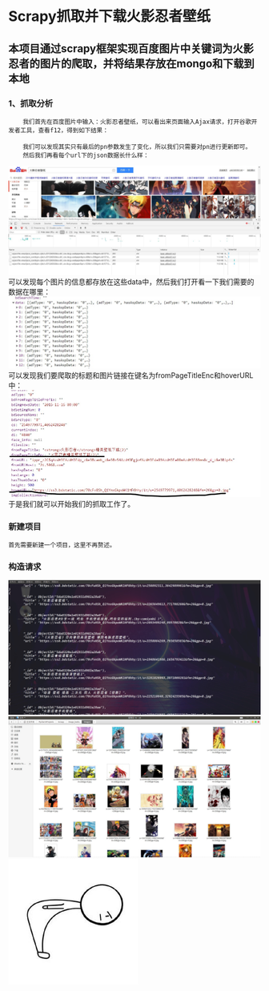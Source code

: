 # Scrapy抓取并下载火影忍者壁纸

## 本项目通过scrapy框架实现百度图片中关键词为火影忍者的图片的爬取，并将结果存放在mongo和下载到本地

### 1、抓取分析

        我们首先在百度图片中输入：火影忍者壁纸，可以看出来页面输入Ajax请求，打开谷歌开发者工具，查看f12，得到如下结果：

        我们可以发现其实只有最后的pn参数发生了变化，所以我们只需要对pn进行更新即可。
        然后我们再看每个url下的json数据长什么样：

![图1](https://raw.githubusercontent.com/love-you-3000/neruto_baidu/master/image_floder/1.jpg)
        可以发现每个图片的信息都存放在这些data中，然后我们打开看一下我们需要的数据在哪里：
![图2](https://raw.githubusercontent.com/love-you-3000/neruto_baidu/master/image_floder/2.jpg)
        可以发现我们要爬取的标题和图片链接在键名为fromPageTitleEnc和hoverURL中：
![图3](https://raw.githubusercontent.com/love-you-3000/neruto_baidu/master/image_floder/3.jpg)
        于是我们就可以开始我们的抓取工作了。


### 新建项目
	首先需要新建一个项目，这里不再赘述。

### 构造请求
![图4](https://raw.githubusercontent.com/love-you-3000/neruto_baidu/master/image_floder/4.jpg)
![图5](https://raw.githubusercontent.com/love-you-3000/neruto_baidu/master/image_floder/5.jpg)
![图6](https://raw.githubusercontent.com/love-you-3000/neruto_baidu/master/image_floder/6.jpg)
        
